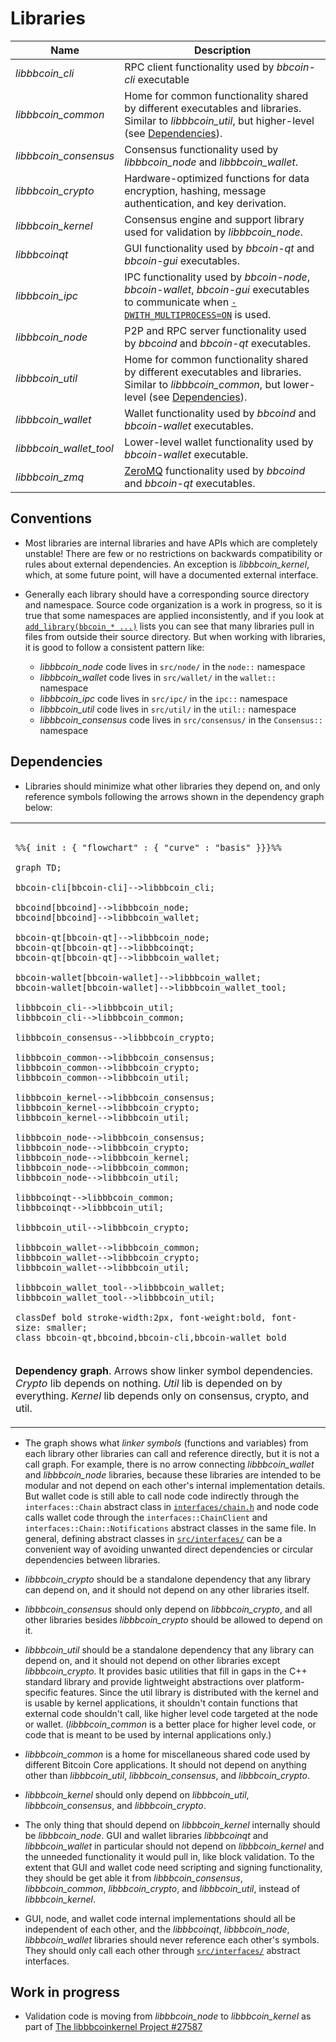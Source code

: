 # Libraries

| Name                     | Description |
|--------------------------|-------------|
| *libbbcoin_cli*         | RPC client functionality used by *bbcoin-cli* executable |
| *libbbcoin_common*      | Home for common functionality shared by different executables and libraries. Similar to *libbbcoin_util*, but higher-level (see [Dependencies](#dependencies)). |
| *libbbcoin_consensus*   | Consensus functionality used by *libbbcoin_node* and *libbbcoin_wallet*. |
| *libbbcoin_crypto*      | Hardware-optimized functions for data encryption, hashing, message authentication, and key derivation. |
| *libbbcoin_kernel*      | Consensus engine and support library used for validation by *libbbcoin_node*. |
| *libbbcoinqt*           | GUI functionality used by *bbcoin-qt* and *bbcoin-gui* executables. |
| *libbbcoin_ipc*         | IPC functionality used by *bbcoin-node*, *bbcoin-wallet*, *bbcoin-gui* executables to communicate when [`-DWITH_MULTIPROCESS=ON`](multiprocess.md) is used. |
| *libbbcoin_node*        | P2P and RPC server functionality used by *bbcoind* and *bbcoin-qt* executables. |
| *libbbcoin_util*        | Home for common functionality shared by different executables and libraries. Similar to *libbbcoin_common*, but lower-level (see [Dependencies](#dependencies)). |
| *libbbcoin_wallet*      | Wallet functionality used by *bbcoind* and *bbcoin-wallet* executables. |
| *libbbcoin_wallet_tool* | Lower-level wallet functionality used by *bbcoin-wallet* executable. |
| *libbbcoin_zmq*         | [ZeroMQ](../zmq.md) functionality used by *bbcoind* and *bbcoin-qt* executables. |

## Conventions

- Most libraries are internal libraries and have APIs which are completely unstable! There are few or no restrictions on backwards compatibility or rules about external dependencies. An exception is *libbbcoin_kernel*, which, at some future point, will have a documented external interface.

- Generally each library should have a corresponding source directory and namespace. Source code organization is a work in progress, so it is true that some namespaces are applied inconsistently, and if you look at [`add_library(bbcoin_* ...)`](../../src/CMakeLists.txt) lists you can see that many libraries pull in files from outside their source directory. But when working with libraries, it is good to follow a consistent pattern like:

  - *libbbcoin_node* code lives in `src/node/` in the `node::` namespace
  - *libbbcoin_wallet* code lives in `src/wallet/` in the `wallet::` namespace
  - *libbbcoin_ipc* code lives in `src/ipc/` in the `ipc::` namespace
  - *libbbcoin_util* code lives in `src/util/` in the `util::` namespace
  - *libbbcoin_consensus* code lives in `src/consensus/` in the `Consensus::` namespace

## Dependencies

- Libraries should minimize what other libraries they depend on, and only reference symbols following the arrows shown in the dependency graph below:

<table><tr><td>

```mermaid

%%{ init : { "flowchart" : { "curve" : "basis" }}}%%

graph TD;

bbcoin-cli[bbcoin-cli]-->libbbcoin_cli;

bbcoind[bbcoind]-->libbbcoin_node;
bbcoind[bbcoind]-->libbbcoin_wallet;

bbcoin-qt[bbcoin-qt]-->libbbcoin_node;
bbcoin-qt[bbcoin-qt]-->libbbcoinqt;
bbcoin-qt[bbcoin-qt]-->libbbcoin_wallet;

bbcoin-wallet[bbcoin-wallet]-->libbbcoin_wallet;
bbcoin-wallet[bbcoin-wallet]-->libbbcoin_wallet_tool;

libbbcoin_cli-->libbbcoin_util;
libbbcoin_cli-->libbbcoin_common;

libbbcoin_consensus-->libbbcoin_crypto;

libbbcoin_common-->libbbcoin_consensus;
libbbcoin_common-->libbbcoin_crypto;
libbbcoin_common-->libbbcoin_util;

libbbcoin_kernel-->libbbcoin_consensus;
libbbcoin_kernel-->libbbcoin_crypto;
libbbcoin_kernel-->libbbcoin_util;

libbbcoin_node-->libbbcoin_consensus;
libbbcoin_node-->libbbcoin_crypto;
libbbcoin_node-->libbbcoin_kernel;
libbbcoin_node-->libbbcoin_common;
libbbcoin_node-->libbbcoin_util;

libbbcoinqt-->libbbcoin_common;
libbbcoinqt-->libbbcoin_util;

libbbcoin_util-->libbbcoin_crypto;

libbbcoin_wallet-->libbbcoin_common;
libbbcoin_wallet-->libbbcoin_crypto;
libbbcoin_wallet-->libbbcoin_util;

libbbcoin_wallet_tool-->libbbcoin_wallet;
libbbcoin_wallet_tool-->libbbcoin_util;

classDef bold stroke-width:2px, font-weight:bold, font-size: smaller;
class bbcoin-qt,bbcoind,bbcoin-cli,bbcoin-wallet bold
```
</td></tr><tr><td>

**Dependency graph**. Arrows show linker symbol dependencies. *Crypto* lib depends on nothing. *Util* lib is depended on by everything. *Kernel* lib depends only on consensus, crypto, and util.

</td></tr></table>

- The graph shows what _linker symbols_ (functions and variables) from each library other libraries can call and reference directly, but it is not a call graph. For example, there is no arrow connecting *libbbcoin_wallet* and *libbbcoin_node* libraries, because these libraries are intended to be modular and not depend on each other's internal implementation details. But wallet code is still able to call node code indirectly through the `interfaces::Chain` abstract class in [`interfaces/chain.h`](../../src/interfaces/chain.h) and node code calls wallet code through the `interfaces::ChainClient` and `interfaces::Chain::Notifications` abstract classes in the same file. In general, defining abstract classes in [`src/interfaces/`](../../src/interfaces/) can be a convenient way of avoiding unwanted direct dependencies or circular dependencies between libraries.

- *libbbcoin_crypto* should be a standalone dependency that any library can depend on, and it should not depend on any other libraries itself.

- *libbbcoin_consensus* should only depend on *libbbcoin_crypto*, and all other libraries besides *libbbcoin_crypto* should be allowed to depend on it.

- *libbbcoin_util* should be a standalone dependency that any library can depend on, and it should not depend on other libraries except *libbbcoin_crypto*. It provides basic utilities that fill in gaps in the C++ standard library and provide lightweight abstractions over platform-specific features. Since the util library is distributed with the kernel and is usable by kernel applications, it shouldn't contain functions that external code shouldn't call, like higher level code targeted at the node or wallet. (*libbbcoin_common* is a better place for higher level code, or code that is meant to be used by internal applications only.)

- *libbbcoin_common* is a home for miscellaneous shared code used by different Bitcoin Core applications. It should not depend on anything other than *libbbcoin_util*, *libbbcoin_consensus*, and *libbbcoin_crypto*.

- *libbbcoin_kernel* should only depend on *libbbcoin_util*, *libbbcoin_consensus*, and *libbbcoin_crypto*.

- The only thing that should depend on *libbbcoin_kernel* internally should be *libbbcoin_node*. GUI and wallet libraries *libbbcoinqt* and *libbbcoin_wallet* in particular should not depend on *libbbcoin_kernel* and the unneeded functionality it would pull in, like block validation. To the extent that GUI and wallet code need scripting and signing functionality, they should be get able it from *libbbcoin_consensus*, *libbbcoin_common*, *libbbcoin_crypto*, and *libbbcoin_util*, instead of *libbbcoin_kernel*.

- GUI, node, and wallet code internal implementations should all be independent of each other, and the *libbbcoinqt*, *libbbcoin_node*, *libbbcoin_wallet* libraries should never reference each other's symbols. They should only call each other through [`src/interfaces/`](../../src/interfaces/) abstract interfaces.

## Work in progress

- Validation code is moving from *libbbcoin_node* to *libbbcoin_kernel* as part of [The libbbcoinkernel Project #27587](https://github.com/bbcoin/bbcoin/issues/27587)
